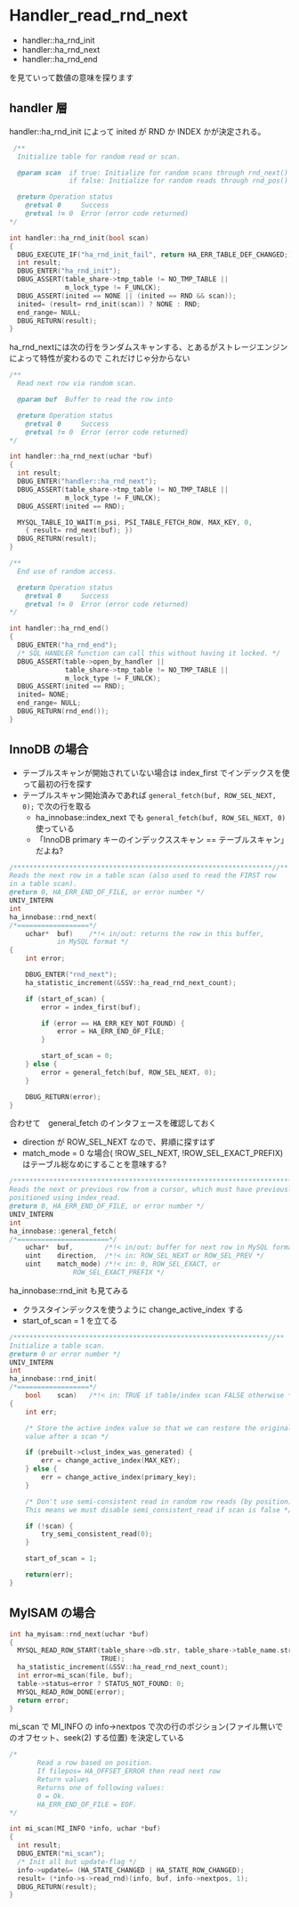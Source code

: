 # Handler_read_rnd_next

 * handler::ha_rnd_init
 * handler::ha_rnd_next
 * handler::ha_rnd_end

を見ていって数値の意味を探ります

## handler 層

handler::ha_rnd_init によって inited が RND か INDEX かが決定される。

```c 
 /**
  Initialize table for random read or scan.

  @param scan  if true: Initialize for random scans through rnd_next()
               if false: Initialize for random reads through rnd_pos()

  @return Operation status
    @retval 0     Success
    @retval != 0  Error (error code returned)
*/

int handler::ha_rnd_init(bool scan)
{
  DBUG_EXECUTE_IF("ha_rnd_init_fail", return HA_ERR_TABLE_DEF_CHANGED;);
  int result;
  DBUG_ENTER("ha_rnd_init");
  DBUG_ASSERT(table_share->tmp_table != NO_TMP_TABLE ||
              m_lock_type != F_UNLCK);
  DBUG_ASSERT(inited == NONE || (inited == RND && scan));
  inited= (result= rnd_init(scan)) ? NONE : RND;
  end_range= NULL;
  DBUG_RETURN(result);
}
```

ha_rnd_nextには次の行をランダムスキャンする、とあるがストレージエンジンによって特性が変わるので これだけじゃ分からない

```c
/**
  Read next row via random scan.

  @param buf  Buffer to read the row into

  @return Operation status
    @retval 0     Success
    @retval != 0  Error (error code returned)
*/

int handler::ha_rnd_next(uchar *buf)
{
  int result;
  DBUG_ENTER("handler::ha_rnd_next");
  DBUG_ASSERT(table_share->tmp_table != NO_TMP_TABLE ||
              m_lock_type != F_UNLCK);
  DBUG_ASSERT(inited == RND);

  MYSQL_TABLE_IO_WAIT(m_psi, PSI_TABLE_FETCH_ROW, MAX_KEY, 0,
    { result= rnd_next(buf); })
  DBUG_RETURN(result);
}
```

```c
/**
  End use of random access.

  @return Operation status
    @retval 0     Success
    @retval != 0  Error (error code returned)
*/

int handler::ha_rnd_end()
{
  DBUG_ENTER("ha_rnd_end");
  /* SQL HANDLER function can call this without having it locked. */
  DBUG_ASSERT(table->open_by_handler ||
              table_share->tmp_table != NO_TMP_TABLE ||
              m_lock_type != F_UNLCK);
  DBUG_ASSERT(inited == RND);
  inited= NONE;
  end_range= NULL;
  DBUG_RETURN(rnd_end());
}
```

## InnoDB の場合

 * テーブルスキャンが開始されていない場合は index_first でインデックスを使って最初の行を探す
 * テーブルスキャン開始済みであれば `general_fetch(buf, ROW_SEL_NEXT, 0);` で次の行を取る
   * ha_innobase::index_next でも `general_fetch(buf, ROW_SEL_NEXT, 0)` 使っている
   * 「InnoDB primary キーのインデックススキャン == テーブルスキャン」だよね?

```c
/*****************************************************************//**
Reads the next row in a table scan (also used to read the FIRST row
in a table scan).
@return	0, HA_ERR_END_OF_FILE, or error number */
UNIV_INTERN
int
ha_innobase::rnd_next(
/*==================*/
	uchar*	buf)	/*!< in/out: returns the row in this buffer,
			in MySQL format */
{
	int	error;

	DBUG_ENTER("rnd_next");
	ha_statistic_increment(&SSV::ha_read_rnd_next_count);

	if (start_of_scan) {
		error = index_first(buf);

		if (error == HA_ERR_KEY_NOT_FOUND) {
			error = HA_ERR_END_OF_FILE;
		}

		start_of_scan = 0;
	} else {
		error = general_fetch(buf, ROW_SEL_NEXT, 0);
	}

	DBUG_RETURN(error);
}
```

合わせて　general_fetch のインタフェースを確認しておく

 * direction が ROW_SEL_NEXT なので、昇順に探すはず
 * match_mode = 0 な場合( !ROW_SEL_NEXT, !ROW_SEL_EXACT_PREFIX) はテーブル総なめにすることを意味する?

```c
/***********************************************************************//**
Reads the next or previous row from a cursor, which must have previously been
positioned using index_read.
@return	0, HA_ERR_END_OF_FILE, or error number */
UNIV_INTERN
int
ha_innobase::general_fetch(
/*=======================*/
	uchar*	buf,		/*!< in/out: buffer for next row in MySQL format */
	uint	direction,	/*!< in: ROW_SEL_NEXT or ROW_SEL_PREV */
	uint	match_mode)	/*!< in: 0, ROW_SEL_EXACT, or
				ROW_SEL_EXACT_PREFIX */
```

ha_innobase::rnd_init も見てみる

 * クラスタインデックスを使うように change_active_index する
 * start_of_scan = 1 を立てる

```c
/****************************************************************//**
Initialize a table scan.
@return	0 or error number */
UNIV_INTERN
int
ha_innobase::rnd_init(
/*==================*/
	bool	scan)	/*!< in: TRUE if table/index scan FALSE otherwise */
{
	int	err;

	/* Store the active index value so that we can restore the original
	value after a scan */

	if (prebuilt->clust_index_was_generated) {
		err = change_active_index(MAX_KEY);
	} else {
		err = change_active_index(primary_key);
	}

	/* Don't use semi-consistent read in random row reads (by position).
	This means we must disable semi_consistent_read if scan is false */

	if (!scan) {
		try_semi_consistent_read(0);
	}

	start_of_scan = 1;

	return(err);
}
```

## MyISAM の場合

```c
int ha_myisam::rnd_next(uchar *buf)
{
  MYSQL_READ_ROW_START(table_share->db.str, table_share->table_name.str,
                       TRUE);
  ha_statistic_increment(&SSV::ha_read_rnd_next_count);
  int error=mi_scan(file, buf);
  table->status=error ? STATUS_NOT_FOUND: 0;
  MYSQL_READ_ROW_DONE(error);
  return error;
}
```

mi_scan で MI_INFO の info->nextpos で次の行のポジション(ファイル無いでのオフセット、seek(2) する位置) を決定している

```c
/*
	   Read a row based on position.
	   If filepos= HA_OFFSET_ERROR then read next row
	   Return values
	   Returns one of following values:
	   0 = Ok.
	   HA_ERR_END_OF_FILE = EOF.
*/

int mi_scan(MI_INFO *info, uchar *buf)
{
  int result;
  DBUG_ENTER("mi_scan");
  /* Init all but update-flag */
  info->update&= (HA_STATE_CHANGED | HA_STATE_ROW_CHANGED);
  result= (*info->s->read_rnd)(info, buf, info->nextpos, 1);
  DBUG_RETURN(result);
}
```